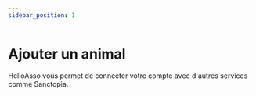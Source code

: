 ```yaml
---
sidebar_position: 1
---
```


# Ajouter un animal

HelloAsso vous permet de connecter votre compte avec d'autres services comme Sanctopia.
